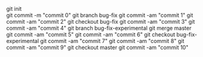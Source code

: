 git init<br>
git commit -m "commit 0"
git branch bug-fix
git commit -am "commit 1"
git commit -am "commit 2"
git checkout bug-fix
git commit -am "commit 3"
git commit -am "commit 4"
git branch bug-fix-experimental
git merge master
git commit -am "commit 5"
git commit -am "commit 6"
git checkout bug-fix-experimental
git commit -am "commit 7"
git commit -am "commit 8"
git commit -am "commit 9"
git checkout master
git commit -am "commit 10"


